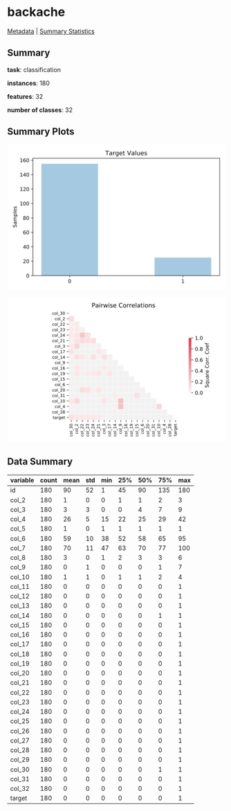 # backache

[Metadata](metadata.yaml) | [Summary Statistics](summary_stats.csv)

## Summary

**task**: classification

**instances**: 180

**features**: 32

**number of classes**: 32

## Summary Plots

![Labels](label.svg)

![Corr](corr.svg)

## Data Summary

|	variable	|	count	|	mean	|	std	|	min	|	25%	|	50%	|	75%	|	max|
| --- | --- | --- | --- | --- | --- | --- | --- | --- |
|	id	|	180	|	90	|	52	|	1	|	45	|	90	|	135	|	180
|	col_2	|	180	|	1	|	0	|	0	|	1	|	1	|	2	|	3
|	col_3	|	180	|	3	|	3	|	0	|	0	|	4	|	7	|	9
|	col_4	|	180	|	26	|	5	|	15	|	22	|	25	|	29	|	42
|	col_5	|	180	|	1	|	0	|	1	|	1	|	1	|	1	|	1
|	col_6	|	180	|	59	|	10	|	38	|	52	|	58	|	65	|	95
|	col_7	|	180	|	70	|	11	|	47	|	63	|	70	|	77	|	100
|	col_8	|	180	|	3	|	0	|	1	|	2	|	3	|	3	|	6
|	col_9	|	180	|	0	|	1	|	0	|	0	|	0	|	1	|	7
|	col_10	|	180	|	1	|	1	|	0	|	1	|	1	|	2	|	4
|	col_11	|	180	|	0	|	0	|	0	|	0	|	0	|	0	|	1
|	col_12	|	180	|	0	|	0	|	0	|	0	|	0	|	0	|	1
|	col_13	|	180	|	0	|	0	|	0	|	0	|	0	|	0	|	1
|	col_14	|	180	|	0	|	0	|	0	|	0	|	0	|	1	|	1
|	col_15	|	180	|	0	|	0	|	0	|	0	|	0	|	0	|	1
|	col_16	|	180	|	0	|	0	|	0	|	0	|	0	|	0	|	1
|	col_17	|	180	|	0	|	0	|	0	|	0	|	0	|	0	|	1
|	col_18	|	180	|	0	|	0	|	0	|	0	|	0	|	0	|	1
|	col_19	|	180	|	0	|	0	|	0	|	0	|	0	|	0	|	1
|	col_20	|	180	|	0	|	0	|	0	|	0	|	0	|	0	|	1
|	col_21	|	180	|	0	|	0	|	0	|	0	|	0	|	0	|	1
|	col_22	|	180	|	0	|	0	|	0	|	0	|	0	|	0	|	1
|	col_23	|	180	|	0	|	0	|	0	|	0	|	0	|	0	|	1
|	col_24	|	180	|	0	|	0	|	0	|	0	|	0	|	0	|	1
|	col_25	|	180	|	0	|	0	|	0	|	0	|	0	|	0	|	1
|	col_26	|	180	|	0	|	0	|	0	|	0	|	0	|	0	|	1
|	col_27	|	180	|	0	|	0	|	0	|	0	|	0	|	0	|	1
|	col_28	|	180	|	0	|	0	|	0	|	0	|	0	|	0	|	1
|	col_29	|	180	|	0	|	0	|	0	|	0	|	0	|	0	|	1
|	col_30	|	180	|	0	|	0	|	0	|	0	|	0	|	1	|	1
|	col_31	|	180	|	0	|	0	|	0	|	0	|	0	|	0	|	1
|	col_32	|	180	|	0	|	0	|	0	|	0	|	0	|	0	|	1
|	target	|	180	|	0	|	0	|	0	|	0	|	0	|	0	|	1
